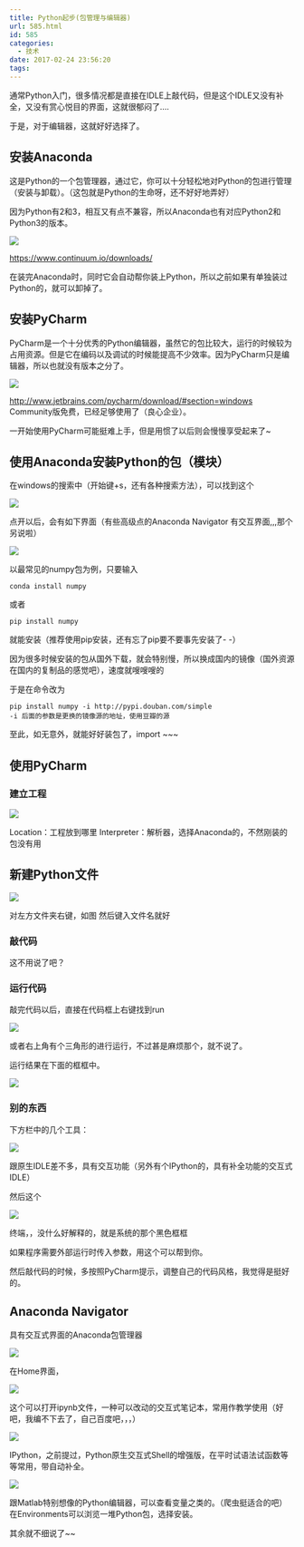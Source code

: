 ```yaml
---
title: Python起步(包管理与编辑器)
url: 585.html
id: 585
categories:
  - 技术
date: 2017-02-24 23:56:20
tags:
---
```

通常Python入门，很多情况都是直接在IDLE上敲代码，但是这个IDLE又没有补全，又没有赏心悦目的界面，这就很郁闷了….

于是，对于编辑器，这就好好选择了。
## 安装Anaconda
这是Python的一个包管理器，通过它，你可以十分轻松地对Python的包进行管理（安装与卸载）。（这包就是Python的生命呀，还不好好地弄好）

因为Python有2和3，相互又有点不兼容，所以Anaconda也有对应Python2和Python3的版本。

![](Python起步(包管理与编辑器)/52c7f031-ad51-4e99-bbf4-0e91c71d6979.png)

https://www.continuum.io/downloads/

在装完Anaconda时，同时它会自动帮你装上Python，所以之前如果有单独装过Python的，就可以卸掉了。

## 安装PyCharm
PyCharm是一个十分优秀的Python编辑器，虽然它的包比较大，运行的时候较为占用资源。但是它在编码以及调试的时候能提高不少效率。因为PyCharm只是编辑器，所以也就没有版本之分了。

![](Python起步(包管理与编辑器)/e4065ecc-1104-48fc-8ea4-5d17dbc90f1f.png)

http://www.jetbrains.com/pycharm/download/#section=windows
Community版免费，已经足够使用了（良心企业）。

一开始使用PyCharm可能挺难上手，但是用惯了以后则会慢慢享受起来了~

## 使用Anaconda安装Python的包（模块）
在windows的搜索中（开始键+s，还有各种搜索方法），可以找到这个

![](Python起步(包管理与编辑器)/55b23885-a46c-4710-891e-73b338049d37.png)

点开以后，会有如下界面（有些高级点的Anaconda Navigator 有交互界面,,,那个另说啦）

![](Python起步(包管理与编辑器)/d6484892-08ea-452e-8320-6335c299675d.png)

以最常见的numpy包为例，只要输入
```
conda install numpy
```
或者
```
pip install numpy
```

就能安装（推荐使用pip安装，还有忘了pip要不要事先安装了- -）

因为很多时候安装的包从国外下载，就会特别慢，所以换成国内的镜像（国外资源在国内的复制品的感觉吧），速度就嗖嗖嗖的

于是在命令改为
```
pip install numpy -i http://pypi.douban.com/simple
-i 后面的参数是更换的镜像源的地址，使用豆瓣的源
```
至此，如无意外，就能好好装包了，import ~~~

## 使用PyCharm
### 建立工程

![](Python起步(包管理与编辑器)/6e6628bf-2596-4996-967d-eeae3313cfaa.png)

Location：工程放到哪里
Interpreter：解析器，选择Anaconda的，不然刚装的包没有用

## 新建Python文件

![](Python起步(包管理与编辑器)/0547e188-e203-474c-9f7f-5bf544f3aa21.png)

对左方文件夹右键，如图 然后键入文件名就好
 
### 敲代码

这不用说了吧？

### 运行代码

敲完代码以后，直接在代码框上右键找到run

![](Python起步(包管理与编辑器)/d24c1ba6-4f06-457e-a9ea-fe678813111f.png)

或者右上角有个三角形的进行运行，不过甚是麻烦那个，就不说了。
 
运行结果在下面的框框中。

![](Python起步(包管理与编辑器)/fd7f66e9-40f3-40f8-8334-590ac1782246.png)

### 别的东西

下方栏中的几个工具：

![](Python起步(包管理与编辑器)/014da6eb-5f53-4937-aefa-b3f75fc893be.png)

跟原生IDLE差不多，具有交互功能（另外有个IPython的，具有补全功能的交互式IDLE）

然后这个

![](Python起步(包管理与编辑器)/aa9e98a4-571e-4d24-8080-aeec821983d1.png)

终端，，没什么好解释的，就是系统的那个黑色框框

如果程序需要外部运行时传入参数，用这个可以帮到你。

然后敲代码的时候，多按照PyCharm提示，调整自己的代码风格，我觉得是挺好的。

## Anaconda Navigator
具有交互式界面的Anaconda包管理器

![](Python起步(包管理与编辑器)/fcc2bd20-5e84-41fe-b77a-4adf9abe0ef2.png)

在Home界面，

![](Python起步(包管理与编辑器)/ee5c371e-cdda-4693-97ae-45caaf5f60c9.png)

这个可以打开ipynb文件，一种可以改动的交互式笔记本，常用作教学使用（好吧，我编不下去了，自己百度吧，，，）

![](Python起步(包管理与编辑器)/d6b78aeb-733b-4165-a00b-235356fc6e46.png)

IPython，之前提过，Python原生交互式Shell的增强版，在平时试语法试函数等等常用，带自动补全。

![](Python起步(包管理与编辑器)/6111f39b-44a5-4bbf-889e-cdfcce02d338.png)

跟Matlab特别想像的Python编辑器，可以查看变量之类的。（爬虫挺适合的吧）
在Environments可以浏览一堆Python包，选择安装。

其余就不细说了~~